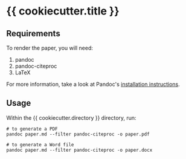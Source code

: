 # {{ cookiecutter.title }}

## Requirements

To render the paper, you will need:

1. pandoc
2. pandoc-citeproc
3. LaTeX

For more information, take a look at Pandoc's [installation instructions](https://pandoc.org/installing.html).

## Usage

Within the {{ cookiecutter.directory }} directory, run:

```shell
# to generate a PDF
pandoc paper.md --filter pandoc-citeproc -o paper.pdf

# to generate a Word file
pandoc paper.md --filter pandoc-citeproc -o paper.docx
```
